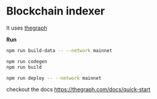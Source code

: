 # Blockchain indexer

It uses [thegraph](https://thegraph.com)

**Run**

```bash
npm run build-data -- --network mainnet

npm run codegen
npm run build

npm run deploy -- --network mainnet
```


checkout the docs https://thegraph.com/docs/quick-start
